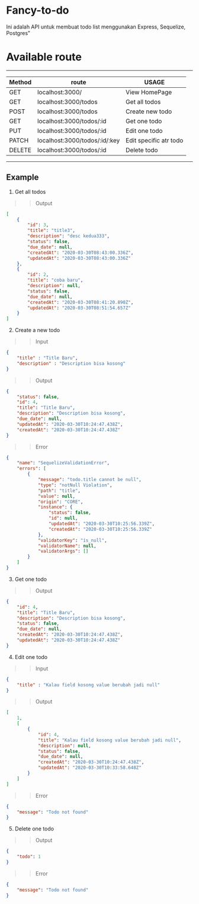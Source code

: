 # Fancy-to-do
Ini adalah API untuk membuat todo list menggunakan Express, Sequelize, Postgres"

# Available route
___________ 
|Method|route|USAGE|
|-----|------|-----|
|GET|localhost:3000/|View HomePage|
|GET|localhost:3000/todos|Get all todos|
|POST|localhost:3000/todos|Create new todo|
|GET|localhost:3000/todos/:id|Get one todo|
|PUT|localhost:3000/todos/:id|Edit one todo|
|PATCH|localhost:3000/todos/:id/:key|Edit specific atr todo|
|DELETE|localhost:3000/todos/:id|Delete todo|

________
## Example
1. Get all todos
>> Output
```json
[
    {
        "id": 3,
        "title": "title3",
        "description": "desc kedua333",
        "status": false,
        "due_date": null,
        "createdAt": "2020-03-30T08:43:00.336Z",
        "updatedAt": "2020-03-30T08:43:00.336Z"
    },
    {
        "id": 2,
        "title": "coba baru",
        "description": null,
        "status": false,
        "due_date": null,
        "createdAt": "2020-03-30T08:41:20.890Z",
        "updatedAt": "2020-03-30T08:51:54.657Z"
    }
]
```
2. Create a new todo
>> Input
```json
{
	"title" : "Title Baru",
	"description" : "Description bisa kosong"
}
```
>> Output
```json
{
    "status": false,
    "id": 4,
    "title": "Title Baru",
    "description": "Description bisa kosong",
    "due_date": null,
    "updatedAt": "2020-03-30T10:24:47.438Z",
    "createdAt": "2020-03-30T10:24:47.438Z"
}
```
>> Error
```json
{
    "name": "SequelizeValidationError",
    "errors": [
        {
            "message": "todo.title cannot be null",
            "type": "notNull Violation",
            "path": "title",
            "value": null,
            "origin": "CORE",
            "instance": {
                "status": false,
                "id": null,
                "updatedAt": "2020-03-30T10:25:56.339Z",
                "createdAt": "2020-03-30T10:25:56.339Z"
            },
            "validatorKey": "is_null",
            "validatorName": null,
            "validatorArgs": []
        }
    ]
}
```
3. Get one todo
>> Output
```json
{
    "id": 4,
    "title": "Title Baru",
    "description": "Description bisa kosong",
    "status": false,
    "due_date": null,
    "createdAt": "2020-03-30T10:24:47.438Z",
    "updatedAt": "2020-03-30T10:24:47.438Z"
}
```
4. Edit one todo
>> Input
```json
{
	"title" : "Kalau field kosong value berubah jadi null"
}
```
>> Output
```json
[
    1,
    [
        {
            "id": 4,
            "title": "Kalau field kosong value berubah jadi null",
            "description": null,
            "status": false,
            "due_date": null,
            "createdAt": "2020-03-30T10:24:47.438Z",
            "updatedAt": "2020-03-30T10:33:58.648Z"
        }
    ]
]
```
>> Error 
```json
{
    "message": "Todo not found"
}
```
5. Delete one todo
>> Output
```json
{
    "todo": 1
}
```
>> Error
```json
{
    "message": "Todo not found"
}
```

